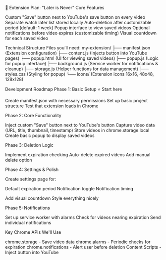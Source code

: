 🎯 Extension Plan: "Later is Never"
Core Features

Custom "Save" button next to YouTube's save button on every video
Separate watch later list stored locally
Auto-deletion after customizable period (default: 1 week)
Popup interface to view saved videos
Optional notifications before video expires (customizable timing)
Visual countdown for each saved video

Technical Structure
Files you'll need:
my-extension/
├── manifest.json (Extension configuration)
├── content.js (Injects button into YouTube pages)
├── popup.html (UI for viewing saved videos)
├── popup.js (Logic for popup interface)
├── background.js (Service worker for notifications & cleanup)
├── storage.js (Helper functions for data management)
├── styles.css (Styling for popup)
└── icons/ (Extension icons 16x16, 48x48, 128x128)

Development Roadmap
Phase 1: Basic Setup ⭐ Start here

Create manifest.json with necessary permissions
Set up basic project structure
Test that extension loads in Chrome

Phase 2: Core Functionality

Inject custom "Save" button next to YouTube's button
Capture video data (URL, title, thumbnail, timestamp)
Store videos in chrome.storage.local
Create basic popup to display saved videos

Phase 3: Deletion Logic

Implement expiration checking
Auto-delete expired videos
Add manual delete option

Phase 4: Settings & Polish

Create settings page for:

Default expiration period
Notification toggle
Notification timing

Add visual countdown
Style everything nicely

Phase 5: Notifications

Set up service worker with alarms
Check for videos nearing expiration
Send individual notifications

Key Chrome APIs We'll Use

chrome.storage - Save video data
chrome.alarms - Periodic checks for expiration
chrome.notifications - Alert user before deletion
Content Scripts - Inject button into YouTube
